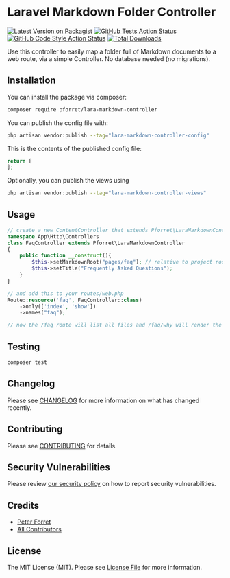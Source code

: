 # Laravel Markdown Folder Controller

[![Latest Version on Packagist](https://img.shields.io/packagist/v/pforret/lara-markdown-controller.svg?style=flat-square)](https://packagist.org/packages/pforret/lara-markdown-controller)
[![GitHub Tests Action Status](https://img.shields.io/github/actions/workflow/status/pforret/lara-markdown-controller/run-tests.yml?branch=main&label=tests&style=flat-square)](https://github.com/pforret/lara-markdown-controller/actions?query=workflow%3Arun-tests+branch%3Amain)
[![GitHub Code Style Action Status](https://img.shields.io/github/actions/workflow/status/pforret/lara-markdown-controller/fix-php-code-style-issues.yml?branch=main&label=code%20style&style=flat-square)](https://github.com/pforret/lara-markdown-controller/actions?query=workflow%3A"Fix+PHP+code+style+issues"+branch%3Amain)
[![Total Downloads](https://img.shields.io/packagist/dt/pforret/lara-markdown-controller.svg?style=flat-square)](https://packagist.org/packages/pforret/lara-markdown-controller)

Use this controller to easily map a folder full of Markdown documents to a web route, via a simple Controller. No database needed (no migrations). 

## Installation

You can install the package via composer:

```bash
composer require pforret/lara-markdown-controller
```

You can publish the config file with:

```bash
php artisan vendor:publish --tag="lara-markdown-controller-config"
```

This is the contents of the published config file:

```php
return [
];
```

Optionally, you can publish the views using

```bash
php artisan vendor:publish --tag="lara-markdown-controller-views"
```

## Usage

```php
// create a new ContentController that extends Pforret\LaraMarkdownController
namespace App\Http\Controllers
class FaqController extends Pforret\LaraMarkdownController
{
	public function __construct(){
		$this->setMarkdownRoot("pages/faq"); // relative to project root i.e. base_path()
		$this->setTitle("Frequently Asked Questions");
	}
}

// and add this to your routes/web.php
Route::resource('faq', FaqController::class)
    ->only(['index', 'show'])
    ->names("faq");

// now the /faq route will list all files and /faq/why will render the pages/faq/why.md with FrontMatter and Markdown->HTML conversion

```

## Testing

```bash
composer test
```

## Changelog

Please see [CHANGELOG](CHANGELOG.md) for more information on what has changed recently.

## Contributing

Please see [CONTRIBUTING](CONTRIBUTING.md) for details.

## Security Vulnerabilities

Please review [our security policy](../../security/policy) on how to report security vulnerabilities.

## Credits

- [Peter Forret](https://github.com/pforret)
- [All Contributors](../../contributors)

## License

The MIT License (MIT). Please see [License File](LICENSE.md) for more information.
